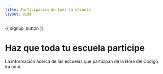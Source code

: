 ```yaml
---
title: Participación de toda la escuela
layout: wide
---
```


{{ signup_button }}

# Haz que toda tu escuela participe

La información acerca de las escuelas que participan de la Hora del Código irá aquí.